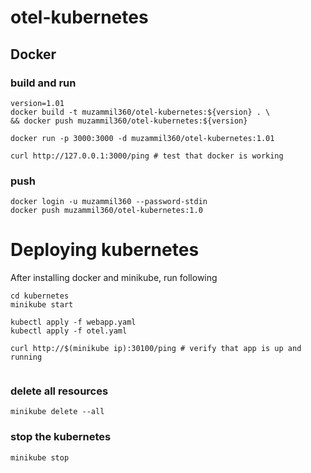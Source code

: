 # otel-kubernetes


## Docker 
### build and run
```
version=1.01
docker build -t muzammil360/otel-kubernetes:${version} . \
&& docker push muzammil360/otel-kubernetes:${version}
 
docker run -p 3000:3000 -d muzammil360/otel-kubernetes:1.01

curl http://127.0.0.1:3000/ping # test that docker is working

```
### push
```
docker login -u muzammil360 --password-stdin
docker push muzammil360/otel-kubernetes:1.0
```


# Deploying kubernetes
After installing docker and minikube, run following 

```
cd kubernetes
minikube start 

kubectl apply -f webapp.yaml
kubectl apply -f otel.yaml

curl http://$(minikube ip):30100/ping # verify that app is up and running


```

### delete all resources
`minikube delete --all`
### stop the kubernetes
`minikube stop`
